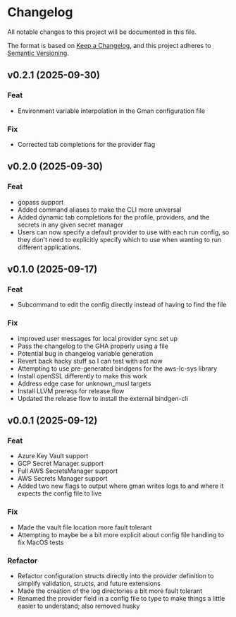 # Changelog

All notable changes to this project will be documented in this file.

The format is based on [Keep a Changelog](https://keepachangelog.com/en/1.0.0/),
and this project adheres to [Semantic Versioning](https://semver.org/spec/v2.0.0.html).

## v0.2.1 (2025-09-30)

### Feat

- Environment variable interpolation in the Gman configuration file

### Fix

- Corrected tab completions for the provider flag

## v0.2.0 (2025-09-30)

### Feat

- gopass support
- Added command aliases to make the CLI more universal
- Added dynamic tab completions for the profile, providers, and the secrets in any given secret manager
- Users can now specify a default provider to use with each run config, so they don't need to explicitly specify which to use when wanting to run different applications.

## v0.1.0 (2025-09-17)

### Feat

- Subcommand to edit the config directly instead of having to find the file

### Fix

- improved user messages for local provider sync set up
- Pass the changelog to the GHA properly using a file
- Potential bug in changelog variable generation
- Revert back hacky stuff so I can test with act now
- Attempting to use pre-generated bindgens for the aws-lc-sys library
- Install openSSL differently to make this work
- Address edge case for unknown_musl targets
- Install LLVM prereqs for release flow
- Updated the release flow to install the external bindgen-cli

## v0.0.1 (2025-09-12)

### Feat

- Azure Key Vault support
- GCP Secret Manager support
- Full AWS SecretsManager support
- AWS Secrets Manager support
- Added two new flags to output where gman writes logs to and where it expects the config file to live

### Fix

- Made the vault file location more fault tolerant
- Attempting to maybe be a bit more explicit about config file handling to fix MacOS tests

### Refactor

- Refactor configuration structs directly into the provider definition to simplify validation, structs, and future extensions
- Made the creation of the log directories a bit more fault tolerant
- Renamed the provider field in a config file to type to make things a little easier to understand; also removed husky
